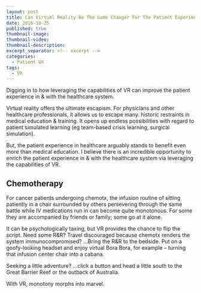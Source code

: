 ```yaml
---
layout: post
title: Can Virtual Reality Be The Game Changer For The Patient Experience?
date: 2016-10-25
published: true
thumbnail-image:  
thumbnail-video:  
thumbnail-description:
excerpt_separator: <!-- excerpt -->
categories:
  - Patient UX
tags:
  - VR
---
```

Digging in to how leveraging the capabilities of VR can improve the patient experience in & with the healthcare system.

<!-- excerpt -->

Virtual reality offers the ultimate escapism. For physicians and other healthcare professionals, it allows us to escape many. historic restraints in medical education & training. It opens up endless possibilities with regard to patient simulated learning (eg team-based crisis learning, surgical simulation).

But, the patient experience in healthcare arguably stands to benefit even more than medical education. I believe there is an incredible opportunity to enrich the patient experience in & with the healthcare system via leveraging the capabilities of VR.

## Chemotherapy
For cancer patients undergoing chemotx, the infusion routine of sitting patiently in a chair surrounded by others persevering through the same battle while IV medications run in can become quite monotonous. For some they are accompanied by friends or family; some go at it alone.

It can be psychologically taxing, but VR provides the chance to flip the script. Need some R&R? Travel discouraged because chemotx renders the system immunocompromised? …Bring the R&R to the bedside. Put on a goofy-looking headset and enjoy virtual Bora Bora, for example – turning that infusion center chair into a cabana.

Seeking a little adventure? …click a button and head a little south to the Great Barrier Reef or the outback of Australia.

With VR, monotony morphs into marvel.
